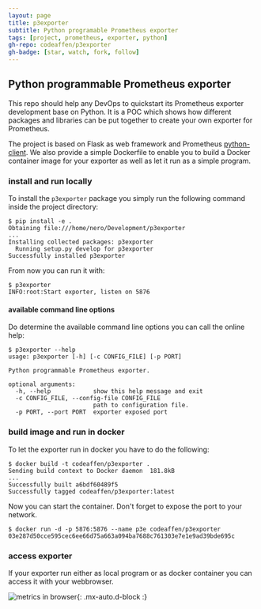 ```yaml
---
layout: page
title: p3exporter
subtitle: Python programable Prometheus exporter
tags: [project, prometheus, exporter, python]
gh-repo: codeaffen/p3exporter
gh-badge: [star, watch, fork, follow]
---
```


## Python programmable Prometheus exporter

This repo should help any DevOps to quickstart its Prometheus exporter development base on Python. It is a POC which shows how different packages and libraries can be put together to create your own exporter for Prometheus.

The project is based on Flask as web framework and Prometheus [python-client](python-client). We also provide a simple Dockerfile to enable you to build a Docker container image for your exporter as well as let it run as a simple program.

### install and run locally

To install the `p3exporter` package you simply run the following command inside the project directory:

```text
$ pip install -e .
Obtaining file:///home/nero/Development/p3exporter
...
Installing collected packages: p3exporter
  Running setup.py develop for p3exporter
Successfully installed p3exporter
```

From now you can run it with:

```text
$ p3exporter
INFO:root:Start exporter, listen on 5876
```

#### available command line options

Do determine the available command line options you can call the online help:

```text
$ p3exporter --help
usage: p3exporter [-h] [-c CONFIG_FILE] [-p PORT]

Python programmable Prometheus exporter.

optional arguments:
  -h, --help            show this help message and exit
  -c CONFIG_FILE, --config-file CONFIG_FILE
                        path to configuration file.
  -p PORT, --port PORT  exporter exposed port
```

### build image and run in docker

To let the exporter run in docker you have to do the following:

```text
$ docker build -t codeaffen/p3exporter .
Sending build context to Docker daemon  181.8kB
...
Successfully built a6bdf60489f5
Successfully tagged codeaffen/p3exporter:latest
```

Now you can start the container. Don't forget to expose the port to your network.

```text
$ docker run -d -p 5876:5876 --name p3e codeaffen/p3exporter
03e287d50cce595cec6ee66d75a663a094ba7688c761303e7e1e9ad39bde695c
```

### access exporter

If your exporter run either as local program or as docker container you can access it with your webbrowser.

![metrics in browser](../../assets/img/p3e_metrics.png){: .mx-auto.d-block :}
